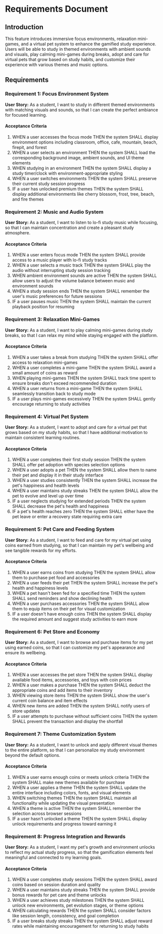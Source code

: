 # Requirements Document

## Introduction

This feature introduces immersive focus environments, relaxation mini-games, and a virtual pet system to enhance the gamified study experience. Users will be able to study in themed environments with ambient sounds and visuals, play calming mini-games during breaks, adopt and care for virtual pets that grow based on study habits, and customize their experience with various themes and music options.

## Requirements

### Requirement 1: Focus Environment System

**User Story:** As a student, I want to study in different themed environments with matching visuals and sounds, so that I can create the perfect ambiance for focused learning.

#### Acceptance Criteria

1. WHEN a user accesses the focus mode THEN the system SHALL display environment options including classroom, office, cafe, mountain, beach, firepit, and forest
2. WHEN a user selects an environment THEN the system SHALL load the corresponding background image, ambient sounds, and UI theme elements
3. WHEN studying in an environment THEN the system SHALL display a study timer/clock with environment-appropriate styling
4. WHEN a user switches environments THEN the system SHALL preserve their current study session progress
5. IF a user has unlocked premium themes THEN the system SHALL display additional environments like cherry blossom, frost, tree, beach, and fire themes

### Requirement 2: Music and Audio System

**User Story:** As a student, I want to listen to lo-fi study music while focusing, so that I can maintain concentration and create a pleasant study atmosphere.

#### Acceptance Criteria

1. WHEN a user enters focus mode THEN the system SHALL provide access to a music player with lo-fi study tracks
2. WHEN a user selects a music track THEN the system SHALL play the audio without interrupting study session tracking
3. WHEN ambient environment sounds are active THEN the system SHALL allow users to adjust the volume balance between music and environment sounds
4. WHEN a study session ends THEN the system SHALL remember the user's music preferences for future sessions
5. IF a user pauses music THEN the system SHALL maintain the current playback position for resuming

### Requirement 3: Relaxation Mini-Games

**User Story:** As a student, I want to play calming mini-games during study breaks, so that I can relax my mind while staying engaged with the platform.

#### Acceptance Criteria

1. WHEN a user takes a break from studying THEN the system SHALL offer access to relaxation mini-games
2. WHEN a user completes a mini-game THEN the system SHALL award a small amount of coins as reward
3. WHEN playing mini-games THEN the system SHALL track time spent to ensure breaks don't exceed recommended duration
4. WHEN a user returns from a mini-game THEN the system SHALL seamlessly transition back to study mode
5. IF a user plays mini-games excessively THEN the system SHALL gently encourage returning to study activities

### Requirement 4: Virtual Pet System

**User Story:** As a student, I want to adopt and care for a virtual pet that grows based on my study habits, so that I have additional motivation to maintain consistent learning routines.

#### Acceptance Criteria

1. WHEN a user completes their first study session THEN the system SHALL offer pet adoption with species selection options
2. WHEN a user adopts a pet THEN the system SHALL allow them to name their pet and display it in their study interface
3. WHEN a user studies consistently THEN the system SHALL increase the pet's happiness and health levels
4. WHEN a user maintains study streaks THEN the system SHALL allow the pet to evolve and level up over time
5. IF a user neglects studying for extended periods THEN the system SHALL decrease the pet's health and happiness
6. IF a pet's health reaches zero THEN the system SHALL either have the pet leave or enter a recovery state requiring extra care

### Requirement 5: Pet Care and Feeding System

**User Story:** As a student, I want to feed and care for my virtual pet using coins earned from studying, so that I can maintain my pet's wellbeing and see tangible rewards for my efforts.

#### Acceptance Criteria

1. WHEN a user earns coins from studying THEN the system SHALL allow them to purchase pet food and accessories
2. WHEN a user feeds their pet THEN the system SHALL increase the pet's health and happiness levels
3. WHEN a pet hasn't been fed for a specified time THEN the system SHALL send reminders and show declining health
4. WHEN a user purchases accessories THEN the system SHALL allow them to equip items on their pet for visual customization
5. IF a user doesn't have enough coins THEN the system SHALL display the required amount and suggest study activities to earn more

### Requirement 6: Pet Store and Economy

**User Story:** As a student, I want to browse and purchase items for my pet using earned coins, so that I can customize my pet's appearance and ensure its wellbeing.

#### Acceptance Criteria

1. WHEN a user accesses the pet store THEN the system SHALL display available food items, accessories, and toys with coin prices
2. WHEN a user makes a purchase THEN the system SHALL deduct the appropriate coins and add items to their inventory
3. WHEN viewing store items THEN the system SHALL show the user's current coin balance and item effects
4. WHEN new items are added THEN the system SHALL notify users of store updates
5. IF a user attempts to purchase without sufficient coins THEN the system SHALL prevent the transaction and display the shortfall

### Requirement 7: Theme Customization System

**User Story:** As a student, I want to unlock and apply different visual themes to the entire platform, so that I can personalize my study environment beyond the default options.

#### Acceptance Criteria

1. WHEN a user earns enough coins or meets unlock criteria THEN the system SHALL make new themes available for purchase
2. WHEN a user applies a theme THEN the system SHALL update the entire interface including colors, fonts, and visual elements
3. WHEN switching themes THEN the system SHALL maintain all functionality while updating the visual presentation
4. WHEN a theme is active THEN the system SHALL remember the selection across browser sessions
5. IF a user hasn't unlocked a theme THEN the system SHALL display unlock requirements and progress toward earning it

### Requirement 8: Progress Integration and Rewards

**User Story:** As a student, I want my pet's growth and environment unlocks to reflect my actual study progress, so that the gamification elements feel meaningful and connected to my learning goals.

#### Acceptance Criteria

1. WHEN a user completes study sessions THEN the system SHALL award coins based on session duration and quality
2. WHEN a user maintains study streaks THEN the system SHALL provide bonus rewards for pet care and theme unlocks
3. WHEN a user achieves study milestones THEN the system SHALL unlock new environments, pet evolution stages, or theme options
4. WHEN calculating rewards THEN the system SHALL consider factors like session length, consistency, and goal completion
5. IF a user breaks study streaks THEN the system SHALL adjust reward rates while maintaining encouragement for returning to study habits
